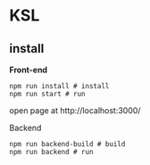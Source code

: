 # KSL

## install
**Front-end**
~~~~
npm run install # install
npm run start # run
~~~~

open page at http://localhost:3000/

Backend
~~~~
npm run backend-build # build
npm run backend # run
~~~~